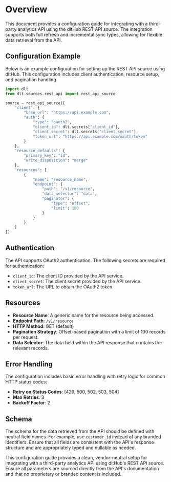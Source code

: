 # Overview

This document provides a configuration guide for integrating with a third-party analytics API using the dltHub REST API source. The integration supports both full refresh and incremental sync types, allowing for flexible data retrieval from the API.

## Configuration Example

Below is an example configuration for setting up the REST API source using dltHub. This configuration includes client authentication, resource setup, and pagination handling.

```python
import dlt
from dlt.sources.rest_api import rest_api_source

source = rest_api_source({
    "client": {
        "base_url": "https://api.example.com",
        "auth": {
            "type": "oauth2",
            "client_id": dlt.secrets["client_id"],
            "client_secret": dlt.secrets["client_secret"],
            "token_url": "https://api.example.com/oauth/token"
        }
    },
    "resource_defaults": {
        "primary_key": "id",
        "write_disposition": "merge"
    },
    "resources": [
        {
            "name": "resource_name",
            "endpoint": {
                "path": "/v1/resource",
                "data_selector": "data",
                "paginator": {
                    "type": "offset",
                    "limit": 100
                }
            }
        }
    ]
})
```

## Authentication

The API supports OAuth2 authentication. The following secrets are required for authentication:

- `client_id`: The client ID provided by the API service.
- `client_secret`: The client secret provided by the API service.
- `token_url`: The URL to obtain the OAuth2 token.

## Resources

- **Resource Name**: A generic name for the resource being accessed.
- **Endpoint Path**: `/v1/resource`
- **HTTP Method**: GET (default)
- **Pagination Strategy**: Offset-based pagination with a limit of 100 records per request.
- **Data Selector**: The data field within the API response that contains the relevant records.

## Error Handling

The configuration includes basic error handling with retry logic for common HTTP status codes:

- **Retry on Status Codes**: [429, 500, 502, 503, 504]
- **Max Retries**: 3
- **Backoff Factor**: 2

## Schema

The schema for the data retrieved from the API should be defined with neutral field names. For example, use `customer_id` instead of any branded identifiers. Ensure that all fields are consistent with the API's response structure and are appropriately typed and nullable as needed.

This configuration guide provides a clean, vendor-neutral setup for integrating with a third-party analytics API using dltHub's REST API source. Ensure all parameters are sourced directly from the API's documentation and that no proprietary or branded content is included.